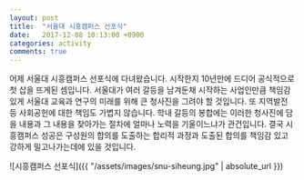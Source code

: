 ```yaml
---
layout: post
title:  "서울대 시흥캠퍼스 선포식"
date:   2017-12-08 10:13:00 +0900
categories: activity
comments: true
---
```

어제 서울대 시흥캠퍼스 선포식에 다녀왔습니다. 시작한지 10년만에 드디어 공식적으로 첫 삽을 뜨게된 셈입니다. 서울대가 여러 갈등을 남겨둔채 시작하는 사업인만큼 책임감있게 서울대 교육과 연구의 미래를 위해 큰 청사진을 그려야 할 것입니다. 또 지역발전 등 사회공헌에 대한 책임도 가볍지 않습니다. 학내 갈등의 봉합에는 이러한 청사진에 담을 내용과 그 내용을 찾아가는 절차에 얼마나 노력을 기울이느냐가 관건입니다. 결국 시흥캠퍼스 성공은 구성원의 합의를 도출하는 합리적 과정과 도출된 합의를 책임감 있고 강하게 밀고나가는데에 있을 것입니다.

![시흥캠퍼스 선포식]({{ "/assets/images/snu-siheung.jpg" | absolute_url }})
